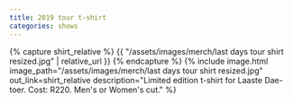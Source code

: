 ```yaml
---
title: 2019 tour t-shirt
categories: shows
---
```


{% capture shirt_relative %}
    {{ "/assets/images/merch/last days tour shirt resized.jpg" | relative_url }}
{% endcapture %}
{% include image.html
    image_path="/assets/images/merch/last days tour shirt resized.jpg"
    out_link=shirt_relative
    description="Limited edition t-shirt for Laaste Dae-toer. Cost: R220. Men's or Women's cut."
%}
